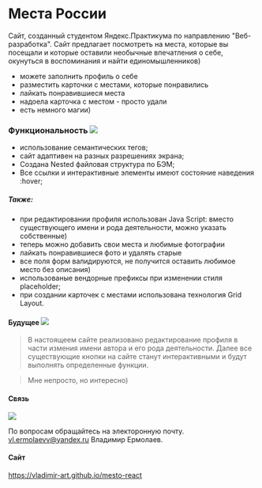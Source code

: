 # Места России

Сайт, созданный студентом Яндекс.Практикума по направлению "Веб-разработка".
Сайт предлагает посмотреть на места, которые вы посещали и которые оставили необычные впечатления о себе, окунуться в воспоминания и найти единомышленников)

  - можете заполнить профиль о себе
  - разместить карточки с местами, которые понравились
  - лайкать понравившиеся места
  - надоела карточка с местом - просто удали
  - есть немного магии)

### Функциональность ![](https://sun9-38.userapi.com/c637920/v637920922/1d97f/2bTkz5lzWeo.jpg?ava=1)

  - использование семантических тегов;
  - сайт адаптивен на разных разрешениях экрана;
  - Создана Nested файловая структура по БЭМ;
  - Все ссылки и интерактивные элементы имеют состояние наведения :hover;

##### Также:
  - при редактировании профиля использован Java Script: вместо существующего имени и рода деятельности, можно указать собственные)
  - теперь можно добавить свои места и любимые фотографии
  - лайкать понравившиеся фото и удалять старые
  - все поля форм валидируются, не получится оставить любимое место без описания)
  - использованые вендорные префиксы при изменении стиля placeholder;
  - при создании карточек с местами использована технология Grid Layout.

#### Будущее ![](https://pp.userapi.com/c837135/v837135774/31c1f/68UUJObAO5A.jpg?ava=1)

>В настоящеем сайте реализовано редактирование
>профиля в части измения имени автора и его рода
>деятельности. Далее все существующие кнопки
>на сайте станут интерактивными и будут выполнять
>определенные функции.

>Мне непросто, но интересно)

#### Связь
![](https://www.hi-target.kiev.ua/wp-content/uploads/2017/04/network.png)

По вопросам обращайтесь на электоронную почту.
vl.ermolaevv@yandex.ru Владимир Ермолаев.

#### Сайт
 https://vladimir-art.github.io/mesto-react
